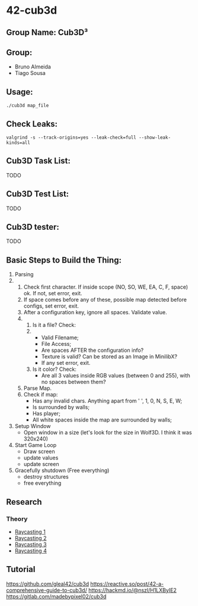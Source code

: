 # 42-cub3d
## Group Name: Cub3D³

## Group:

- Bruno Almeida
- Tiago Sousa

## Usage:

`./cub3d map_file`

## Check Leaks:

`valgrind -s --track-origins=yes --leak-check=full --show-leak-kinds=all`

## Cub3D Task List:

TODO

## Cub3D Test List:

TODO

## Cub3D tester:

TODO

## Basic Steps to Build the Thing:
1. Parsing
2. 1. Check first character. If inside scope (NO, SO, WE, EA, C, F, space) ok. If not, set error, exit.
   2. If space comes before any of these, possible map detected before configs, set error, exit.
   3. After a configuration key, ignore all spaces. Validate value.
   4. 1. Is it a file? Check:
      2. - Valid Filename;
         - File Access;
         - Are spaces AFTER the configuration info?
         - Texture is valid? Can be stored as an Image in MinilibX?
         - If any set error, exit.
      3. Is it color? Check:
         - Are all 3 values inside RGB values (between 0 and 255), with no spaces between them?
   5. Parse Map.
   6. Check if map:
      - Has any invalid chars. Anything apart from ' ', 1, 0, N, S, E, W;
      - Is surrounded by walls;
      - Has player;
      - All white spaces inside the map are surrounded by walls;
3. Setup Window
   - Open window in a size (let's look for the size in Wolf3D. I think it was 320x240)
4. Start Game Loop
   - Draw screen
   - update values
   - update screen
5. Gracefully shutdown (Free everything)
   - destroy structures
   - free everything

## Research
### Theory
- [Raycasting 1](https://lodev.org/cgtutor/raycasting.html)
- [Raycasting 2](https://lodev.org/cgtutor/raycasting2.html)
- [Raycasting 3](https://lodev.org/cgtutor/raycasting3.html)
- [Raycasting 4](https://lodev.org/cgtutor/raycasting4.html)

## Tutorial
https://github.com/gleal42/cub3d
https://reactive.so/post/42-a-comprehensive-guide-to-cub3d/
https://hackmd.io/@nszl/H1LXByIE2
https://gitlab.com/madebypixel02/cub3d
